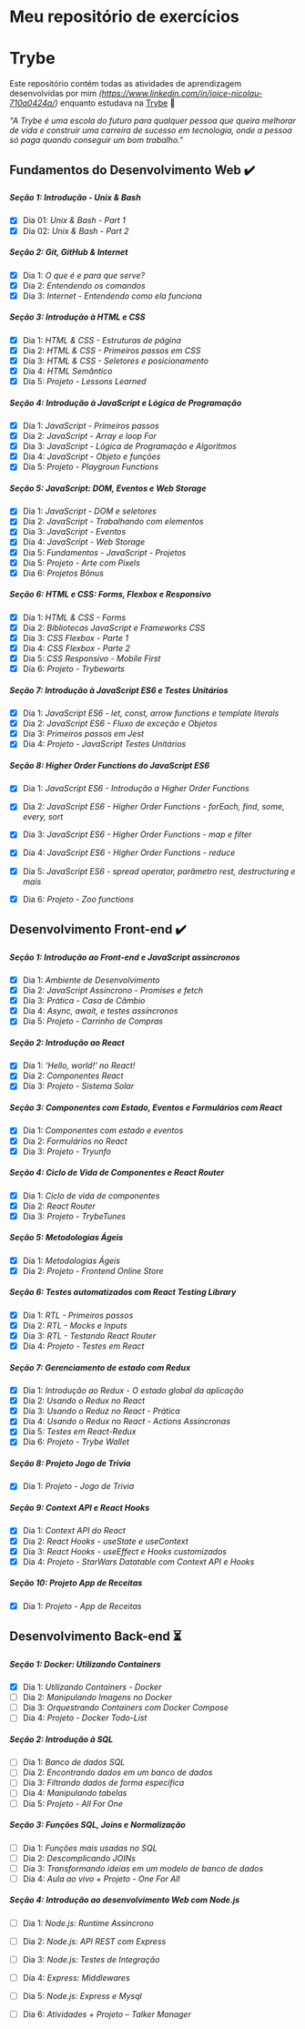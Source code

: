 # Meu repositório de exercícios

# Trybe

Este repositório contém todas as atividades de aprendizagem desenvolvidas por mim _(https://www.linkedin.com/in/joice-nicolau-710a0424a/)_ enquanto estudava na [Trybe](https://www.betrybe.com/) :rocket:

_"A Trybe é uma escola do futuro para qualquer pessoa que queira melhorar de vida e construir uma carreira de sucesso em tecnologia, onde a pessoa só paga quando conseguir um bom trabalho."_

## Fundamentos do Desenvolvimento Web :heavy_check_mark:

##### Seção 1: Introdução - Unix & Bash 
- [X] Dia 01: _Unix & Bash - Part 1_
- [X] Dia 02: _Unix & Bash - Part 2_

##### Seção 2: Git, GitHub & Internet
- [X] Dia 1: _O que é e para que serve?_
- [X] Dia 2: _Entendendo os comandos_
- [X] Dia 3: _Internet - Entendendo como ela funciona_

##### Seção 3: Introdução à HTML e CSS
- [X] Dia 1: _HTML & CSS - Estruturas de página_
- [X] Dia 2: _HTML & CSS - Primeiros passos em CSS_
- [X] Dia 3: _HTML & CSS - Seletores e posicionamento_
- [X] Dia 4: _HTML Semântico_
- [X] Dia 5: _Projeto - Lessons Learned_ 

##### Seção 4: Introdução à JavaScript e Lógica de Programação
- [X] Dia 1: _JavaScript - Primeiros passos_
- [X] Dia 2: _JavaScript - Array e loop For_
- [X] Dia 3: _JavaScript - Lógica de Programação e Algoritmos_
- [X] Dia 4: _JavaScript - Objeto e funções_
- [X] Dia 5: _Projeto - Playgroun Functions_

##### Seção 5: JavaScript: DOM, Eventos e Web Storage
- [X] Dia 1: _JavaScript - DOM e seletores_
- [X] Dia 2: _JavaScript - Trabalhando com elementos_
- [X] Dia 3: _JavaScript - Eventos_
- [X] Dia 4: _JavaScript - Web Storage_
- [X] Dia 5: _Fundamentos - JavaScript - Projetos_ 
- [X] Dia 5: _Projeto - Arte com Pixels_
- [X] Dia 6: _Projetos Bônus_

##### Seção 6: HTML e CSS: Forms, Flexbox e Responsivo
 - [X] Dia 1: _HTML & CSS - Forms_
- [X] Dia 2: _Bibliotecas JavaScript e Frameworks CSS_
- [X] Dia 3: _CSS Flexbox - Parte 1_
- [X] Dia 4: _CSS Flexbox - Parte 2_
- [X] Dia 5: _CSS Responsivo - Mobile First_
- [X] Dia 6: _Projeto - Trybewarts_

##### Seção 7: Introdução à JavaScript ES6 e Testes Unitários
- [X] Dia 1: _JavaScript ES6 - let, const, arrow functions e template literals_
- [X] Dia 2: _JavaScript ES6 - Fluxo de exceção e Objetos_
- [X] Dia 3: _Primeiros passos em Jest_
- [X] Dia 4: _Projeto - JavaScript Testes Unitários_
 
##### Seção 8: Higher Order Functions do JavaScript ES6
- [X] Dia 1: _JavaScript ES6 - Introdução a Higher Order Functions_
- [X] Dia 2: _JavaScript ES6 - Higher Order Functions - forEach, find, some, every, sort_ 
- [X] Dia 3: _JavaScript ES6 - Higher Order Functions - map e filter_
- [X] Dia 4: _JavaScript ES6 - Higher Order Functions - reduce_ 
- [X] Dia 5: _JavaScript ES6 - spread operator, parâmetro rest, destructuring e mais_
- [X] Dia 6: _Projeto - Zoo functions_
 
 
## Desenvolvimento Front-end :heavy_check_mark:

##### Seção 1: Introdução ao Front-end e JavaScript assíncronos
- [X] Dia 1: _Ambiente de Desenvolvimento_
- [X] Dia 2: _JavaScript Assíncrono - Promises e fetch_
- [X] Dia 3: _Prática - Casa de Câmbio_
- [X] Dia 4: _Async, await, e testes assíncronos_
- [X] Dia 5: _Projeto - Carrinho de Compras_

##### Seção 2: Introdução ao React
- [X] Dia 1: _'Hello, world!' no React!_
- [X] Dia 2: _Componentes React_
- [X] Dia 3: _Projeto - Sistema Solar_  
 
##### Seção 3: Componentes com Estado, Eventos e Formulários com React
- [X] Dia 1: _Componentes com estado e eventos_
- [X] Dia 2: _Formulários no React_
- [X] Dia 3: _Projeto - Tryunfo_

##### Seção 4: Ciclo de Vida de Componentes e React Router
- [X] Dia 1: _Ciclo de vida de componentes_ 
- [X] Dia 2: _React Router_ 
- [X] Dia 3: _Projeto - TrybeTunes_
 
##### Seção 5: Metodologias Ágeis 
- [X] Dia 1: _Metodologias Ágeis_ 
- [X] Dia 2: _Projeto - Frontend Online Store_ 

##### Seção 6: Testes automatizados com React Testing Library
- [X] Dia 1: _RTL - Primeiros passos_ 
- [X] Dia 2: _RTL - Mocks e Inputs_ 
- [X] Dia 3: _RTL - Testando React Router_
- [X] Dia 4: _Projeto - Testes em React_
 
##### Seção 7: Gerenciamento de estado com Redux
- [X] Dia 1: _Introdução ao Redux - O estado global da aplicação_ 
- [X] Dia 2: _Usando o Redux no React_
- [X] Dia 3: _Usando o Reduz no React - Prática_
- [X] Dia 4: _Usando o Redux no React - Actions Assíncronas_
- [X] Dia 5: _Testes em React-Redux_
- [X] Dia 6: _Projeto - Trybe Wallet_
 
##### Seção 8: Projeto Jogo de Trivia
- [X] Dia 1: _Projeto - Jogo de Trivia_
 
##### Seção 9: Context API e React Hooks
- [X] Dia 1: _Context API do React_ 
- [X] Dia 2: _React Hooks - useState e useContext_
- [X] Dia 3: _React Hooks - useEffect e Hooks customizados_
- [X] Dia 4: _Projeto - StarWars Datatable com Context API e Hooks_
 
##### Seção 10: Projeto App de Receitas
- [X] Dia 1: _Projeto - App de Receitas_


## Desenvolvimento Back-end :hourglass_flowing_sand:

##### Seção 1: Docker: Utilizando Containers
- [X] Dia 1: _Utilizando Containers - Docker_
- [ ] Dia 2: _Manipulando Imagens no Docker_
- [ ] Dia 3: _Orquestrando Containers com Docker Compose_
- [ ] Dia 4: _Projeto - Docker Todo-List_

##### Seção 2: Introdução à SQL
- [ ] Dia 1: _Banco de dados SQL_
- [ ] Dia 2: _Encontrando dados em um banco de dados_
- [ ] Dia 3: _Filtrando dados de forma específica_
- [ ] Dia 4: _Manipulando tabelas_
- [ ] Dia 5: _Projeto - All For One_
 
##### Seção 3: Funções SQL, Joins e Normalização
- [ ] Dia 1: _Funções mais usadas no SQL_
- [ ] Dia 2: _Descomplicando JOINs_ 
- [ ] Dia 3: _Transformando ideias em um modelo de banco de dados_
- [ ] Dia 4: _Aula ao vivo + Projeto - One For All_

##### Seção 4: Introdução ao desenvolvimento Web com Node.js
- [ ] Dia 1: _Node.js: Runtime Assíncrono_
- [ ] Dia 2: _Node.js: API REST com Express_ 
- [ ] Dia 3: _Node.js: Testes de Integração_
- [ ] Dia 4: _Express: Middlewares_
- [ ] Dia 5: _Node.js: Express e Mysql_
- [ ] Dia 6: _Atividades + Projeto – Talker Manager_

